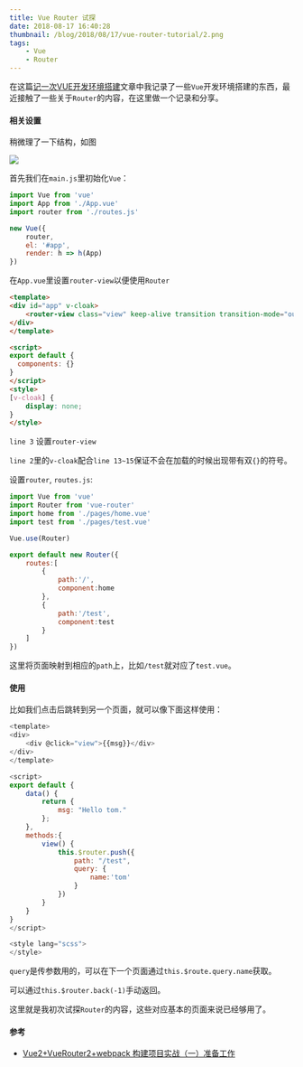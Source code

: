```yaml
---
title: Vue Router 试探
date: 2018-08-17 16:40:28
thumbnail: /blog/2018/08/17/vue-router-tutorial/2.png
tags:
    - Vue
    - Router
---
```


在这篇[记一次VUE开发环境搭建](/blog/2017/12/11/setup-vue-development-environment-first-time/)文章中我记录了一些`Vue`开发环境搭建的东西，最近接触了一些关于`Router`的内容，在这里做一个记录和分享。

#### 相关设置

稍微理了一下结构，如图

![](./1.png)

首先我们在`main.js`里初始化`Vue`：
```js
import Vue from 'vue'
import App from './App.vue'
import router from './routes.js'

new Vue({
    router,
    el: '#app',
    render: h => h(App)
})
```

在`App.vue`里设置`router-view`以便使用`Router`
```html
<template>
<div id="app" v-cloak>
    <router-view class="view" keep-alive transition transition-mode="out-in"></router-view>
</div>
</template>

<script>
export default {
  components: {}
}
</script>
<style>
[v-cloak] {
    display: none;
}
</style>

```

`line 3` 设置`router-view`

`line 2`里的`v-cloak`配合`line 13~15`保证不会在加载的时候出现带有双`{}`的符号。

设置`router`, `routes.js`:
```js
import Vue from 'vue'
import Router from 'vue-router'
import home from './pages/home.vue'
import test from './pages/test.vue'

Vue.use(Router)

export default new Router({
    routes:[
        {
            path:'/',
            component:home
        },
        {
            path:'/test',
            component:test
        }
    ]
})
```

这里将页面映射到相应的`path`上，比如`/test`就对应了`test.vue`。

#### 使用

比如我们点击后跳转到另一个页面，就可以像下面这样使用：
```js
<template>
<div>
    <div @click="view">{{msg}}</div>
</div>
</template>

<script>
export default {
    data() {
        return {
            msg: "Hello tom."
        };
    },
    methods:{
        view() {
            this.$router.push({
                path: "/test",
                query: {
                    name:'tom'
                }
            })
        }
    }
}
</script>

<style lang="scss">
</style>
```

`query`是传参数用的，可以在下一个页面通过`this.$route.query.name`获取。

可以通过`this.$router.back(-1)`手动返回。

这里就是我初次试探`Router`的内容，这些对应基本的页面来说已经够用了。

#### 参考

- [Vue2+VueRouter2+webpack 构建项目实战（一）准备工作](https://blog.csdn.net/fungleo/article/details/53171052)